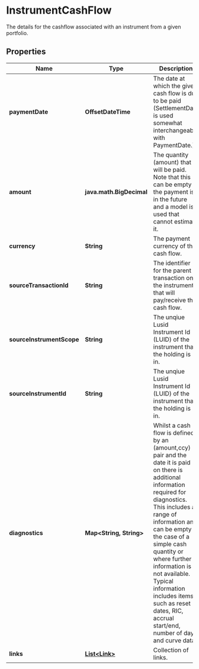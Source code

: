 

# InstrumentCashFlow

The details for the cashflow associated with an instrument from a given portfolio.

## Properties

Name | Type | Description | Notes
------------ | ------------- | ------------- | -------------
**paymentDate** | **OffsetDateTime** | The date at which the given cash flow is due to be paid (SettlementDate is used somewhat interchangeably with PaymentDate.) | 
**amount** | **java.math.BigDecimal** | The quantity (amount) that will be paid. Note that this can be empty if the payment is in the future and a model is used that cannot estimate it. |  [optional]
**currency** | **String** | The payment currency of the cash flow. | 
**sourceTransactionId** | **String** | The identifier for the parent transaction on the instrument that will pay/receive this cash flow. | 
**sourceInstrumentScope** | **String** | The unqiue Lusid Instrument Id (LUID) of the instrument that the holding is in. | 
**sourceInstrumentId** | **String** | The unqiue Lusid Instrument Id (LUID) of the instrument that the holding is in. | 
**diagnostics** | **Map&lt;String, String&gt;** | Whilst a cash flow is defined by an (amount,ccy) pair and the date it is paid on there is additional information required for diagnostics. This includes a range of information and can be empty in the case of a simple cash quantity or where further information is not available. Typical information includes items such as reset dates, RIC, accrual start/end, number of days and curve data. | 
**links** | [**List&lt;Link&gt;**](Link.md) | Collection of links. |  [optional]



